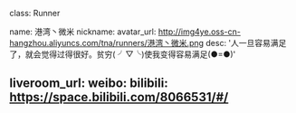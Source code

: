 class: Runner

name: 港湾丶微米
nickname: 
avatar_url: http://img4ye.oss-cn-hangzhou.aliyuncs.com/tna/runners/港湾丶微米.png
desc: '人一旦容易满足了，就会觉得过得很好。贫穷( ╯▽╰)使我变得容易满足(●=●)'

liveroom_url: 
weibo: 
bilibili: https://space.bilibili.com/8066531/#/
---
